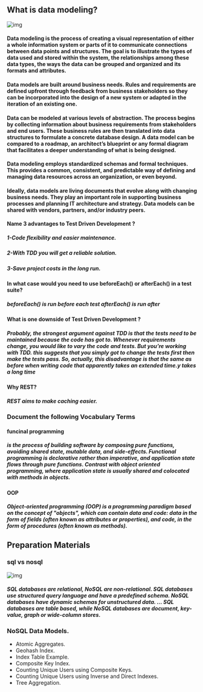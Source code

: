 ## What is data modeling?

![img](https://cdn.educba.com/academy/wp-content/uploads/2019/04/What-is-Data-Modeling-1.jpg)

#### Data modeling is the process of creating a visual representation of either a whole information system or parts of it to communicate connections between data points and structures. The goal is to illustrate the types of data used and stored within the system, the relationships among these data types, the ways the data can be grouped and organized and its formats and attributes.

#### Data models are built around business needs. Rules and requirements are defined upfront through feedback from business stakeholders so they can be incorporated into the design of a new system or adapted in the iteration of an existing one.

#### Data can be modeled at various levels of abstraction. The process begins by collecting information about business requirements from stakeholders and end users. These business rules are then translated into data structures to formulate a concrete database design. A data model can be compared to a roadmap, an architect’s blueprint or any formal diagram that facilitates a deeper understanding of what is being designed.

#### Data modeling employs standardized schemas and formal techniques. This provides a common, consistent, and predictable way of defining and managing data resources across an organization, or even beyond.

#### Ideally, data models are living documents that evolve along with changing business needs. They play an important role in supporting business processes and planning IT architecture and strategy. Data models can be shared with vendors, partners, and/or industry peers.

#### Name 3 advantages to Test Driven Development ?

##### 1-Code flexibility and easier maintenance.

##### 2-With TDD you will get a reliable solution.

##### 3-Save project costs in the long run.

#### In what case would you need to use beforeEach() or afterEach() in a test suite?

##### beforeEach() is run before each test afterEach() is run after

#### What is one downside of Test Driven Development ?

##### Probably, the strongest argument against TDD is that the tests need to be maintained because the code has got to. Whenever requirements change, you would like to vary the code and tests. But you’re working with TDD. this suggests that you simply got to change the tests first then make the tests pass. So, actually, this disadvantage is that the same as before when writing code that apparently takes an extended time.y takes a long time

#### Why REST?

##### REST aims to make caching easier.

### Document the following Vocabulary Terms

#### funcinal programming

##### is the process of building software by composing pure functions, avoiding shared state, mutable data, and side-effects. Functional programming is declarative rather than imperative, and application state flows through pure functions. Contrast with object oriented programming, where application state is usually shared and colocated with methods in objects.

#### OOP

##### Object-oriented programming (OOP) is a programming paradigm based on the concept of "objects", which can contain data and code: data in the form of fields (often known as attributes or properties), and code, in the form of procedures (often known as methods).

## Preparation Materials

### sql vs nosql

![img](https://media.geeksforgeeks.org/wp-content/cdn-uploads/20191104165821/SQL-Vs-NoSQL1.png)

##### SQL databases are relational, NoSQL are non-relational. SQL databases use structured query language and have a predefined schema. NoSQL databases have dynamic schemas for unstructured data. ... SQL databases are table based, while NoSQL databases are document, key-value, graph or wide-column stores.

### NoSQL Data Models.

- Atomic Aggregates.
- Geohash Index.
- Index Table Example.
- Composite Key Index.
- Counting Unique Users using Composite Keys.
- Counting Unique Users using Inverse and Direct Indexes.
- Tree Aggregation.
